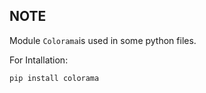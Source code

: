 NOTE
-
Module `Colorama`is used in some python files.

For Intallation: 
```
pip install colorama
```
